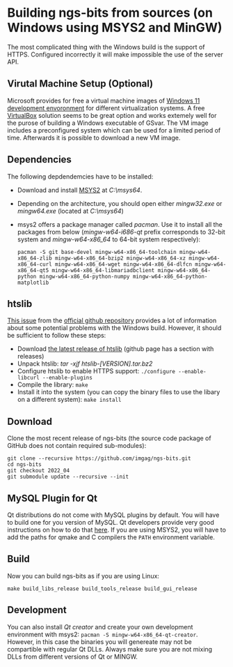 # Building ngs-bits from sources (on Windows using MSYS2 and MinGW)
The most complicated thing with the Windows build is the support of HTTPS. Configured incorrectly it will make impossible the use of the server API.

## Virutal Machine Setup (Optional)
Microsoft provides for free a virtual machine images of [Windows 11 development envoronment](https://developer.microsoft.com/en-us/windows/downloads/virtual-machines/) for different virtualization systems. A free [VirtualBox](https://www.virtualbox.org/) solution seems to be great option and works extemely well for the purose of building a Windows executable of GSvar. The VM image includes a preconfigured system which can be used for a limited period of time. Afterwards it is possible to download a new VM image.

## Dependencies

The following depdendemcies have to be installed:

* Download and install [MSYS2](http://www.msys2.org/) at *C:\msys64*.
* Depending on the architecture, you should open either *mingw32.exe* or *mingw64.exe* (located at *C:\msys64*)
* msys2 offers a package manager called *pacman*. Use it to install all the packages from below (*mingw-w64-i686-qt* prefix corresponds to 32-bit system and *mingw-w64-x86_64* to 64-bit system respectively):

    `pacman -S git base-devel mingw-w64-x86_64-toolchain mingw-w64-x86_64-zlib mingw-w64-x86_64-bzip2 mingw-w64-x86_64-xz mingw-w64-x86_64-curl mingw-w64-x86_64-wget mingw-w64-x86_64-dlfcn mingw-w64-x86_64-qt5 mingw-w64-x86_64-libmariadbclient mingw-w64-x86_64-python mingw-w64-x86_64-python-numpy mingw-w64-x86_64-python-matplotlib`

## htslib

[This issue](https://github.com/samtools/htslib/issues/907) from the [official github repository](https://github.com/samtools/htslib) provides a lot of information about some potential problems with the Windows build. However, it should be sufficient to follow these steps:
* Download [the latest release of htslib](https://github.com/samtools/htslib/releases/download/1.16/htslib-1.16.tar.bz2) (github page has a section with releases)
* Unpack htslib: *tar -xjf htslib-[VERSION].tar.bz2*
* Configure htslib to enable HTTPS support: `./configure --enable-libcurl --enable-plugins`
* Compile the library: `make`
* Install it into the system (you can copy the binary files to use the libary on a different system): `make install`


## Download

Clone the most recent release of ngs-bits (the source code package of GitHub does not contain required sub-modules):

    git clone --recursive https://github.com/imgag/ngs-bits.git
	cd ngs-bits
	git checkout 2022_04
	git submodule update --recursive --init

## MySQL Plugin for Qt

Qt distributions do not come with MySQL plugins by default. You will have to build one for you version of MySQL. Qt developers provide very good instructions on how to do that [here](https://doc.qt.io/qt-5/sql-driver.html#how-to-build-the-qmysql-plugin-on-windows). If you are using MSYS2, you will have to add the paths for qmake and C compilers the `PATH` environment variable.

## Build
Now you can build ngs-bits as if you are using Linux:
    
    make build_libs_release build_tools_release build_gui_release

## Development
You can also install *Qt creator* and create your own development environment with msys2: `pacman -S mingw-w64-x86_64-qt-creator`. However, in this case the binaries you will genereate may not be compartible with regular Qt DLLs. Always make sure you are not mixing DLLs from different versions of Qt or MINGW.
